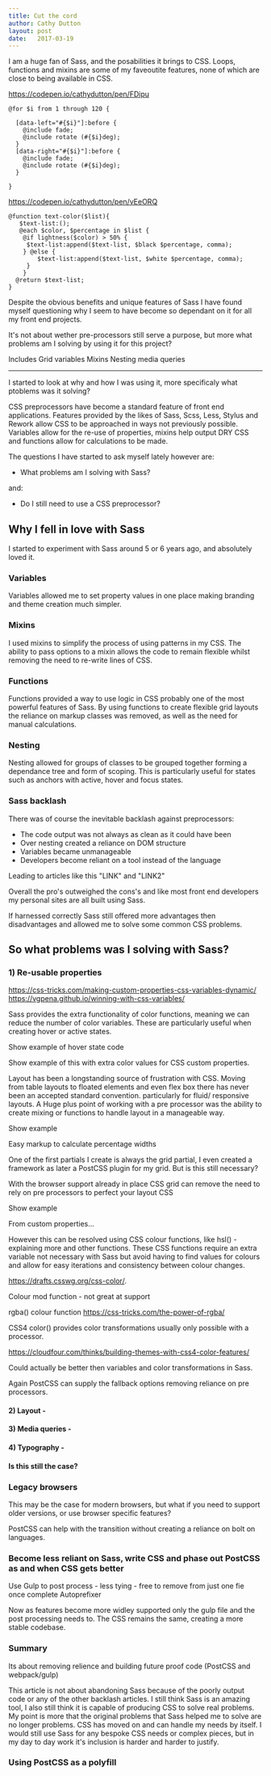 ```yaml
---
title: Cut the cord
author: Cathy Dutton
layout: post
date:   2017-03-19
---
```


I am a  huge fan of Sass, and the posabilities it brings to CSS. Loops, functions and mixins are some of my faveoutite features, none of which are close to being available in CSS.

https://codepen.io/cathydutton/pen/FDipu

```
@for $i from 1 through 120 {
  
  [data-left="#{$i}"]:before {
    @include fade;
    @include rotate (#{$i}deg);
  }
  [data-right="#{$i}"]:before {
    @include fade;
    @include rotate (#{$i}deg);
  }

}
```


https://codepen.io/cathydutton/pen/vEeORQ

```
@function text-color($list){
   $text-list:();
   @each $color, $percentage in $list {   
    @if lightness($color) > 50% {
     $text-list:append($text-list, $black $percentage, comma);    
    } @else {
        $text-list:append($text-list, $white $percentage, comma);
     }        
	}
  @return $text-list;
} 
```

Despite the obvious benefits and unique features of Sass I have found myself questioning why I seem to have become so dependant on it for all my front end projects.

It's not about wether pre-processors still serve a purpose, but more what problems am I solving by using it for this project?


Includes
Grid
variables
Mixins
Nesting
media queries

---------------------------------------------------------





I started to look at why and how I was using it, more specificaly what ptoblems was it solving?



CSS preprocessors have become a standard feature of front end applications. Features provided by the likes of Sass, Scss, Less, Stylus and Rework allow CSS to be approached in ways not previously possible. Variables allow for the re-use of properties, mixins help output DRY CSS and functions allow for calculations to be made.

The questions I have started to ask myself lately however are:

 * What problems am I solving with Sass?

 and:

 * Do I still need to use a CSS preprocessor? 



## Why I fell in love with Sass

I started to experiment with Sass around 5 or 6 years ago, and absolutely loved it.

### Variables

Variables allowed me to set property values in one place making branding and theme creation much simpler. 

### Mixins

I used mixins to simplify the process of using patterns in my CSS. The ability to pass options to a mixin allows the code to remain flexible whilst removing the need to re-write lines of CSS.

### Functions

Functions provided a way to use logic in CSS probably one of the most powerful features of Sass. By using functions to create flexible grid layouts the reliance on markup classes was removed, as well as the need for manual calculations.

### Nesting

Nesting allowed for groups of classes to be grouped together forming a dependance tree and form of scoping. This is particularly useful for states such as anchors with active, hover and focus states.

### Sass backlash

There was of course the inevitable backlash against preprocessors:  

 * The code output was not always as clean as it could have been
 * Over nesting created a reliance on DOM structure
 * Variables became unmanageable
 * Developers become reliant on a tool instead of the language

 Leading to articles like this "LINK" and "LINK2"

 Overall the pro's outweighed the cons's and like most front end developers my personal sites are all built using Sass.

 If  harnessed correctly Sass still offered more advantages then disadvantages and allowed me to solve some common CSS problems.





## So what problems was I solving with Sass?

<!-- I looked at how and more importantly why I was using Sass. The four main things that came you cross projects were...  -->




### 1) Re-usable properties 

https://css-tricks.com/making-custom-properties-css-variables-dynamic/
https://vgpena.github.io/winning-with-css-variables/

Sass provides the extra functionality of color functions, meaning we can reduce the number of color variables. These are particularly useful when creating hover or active states. 

Show example of hover state code

Show example of this with extra color values for CSS custom properties.

Layout has been a longstanding source of frustration with CSS. Moving from table layouts to floated elements and even flex box there has never been an accepted standard convention. particularly for fluid/ responsive layouts. A Huge plus point of working with a pre processor was the ability to create mixing or functions to handle layout in a manageable way. 

Show example

Easy markup to calculate percentage widths

One of the first partials I create is always the grid partial, I even created a framework as later a PostCSS plugin for my grid. But is this still necessary?

With the browser support already in place CSS grid can remove the need to rely on pre processors to perfect your layout CSS

Show example

From custom properties...

However this can be resolved using CSS colour functions, like hsl() - explaining more and other functions. These CSS functions require an extra variable not necessary with Sass but avoid having to find values for colours and allow for easy iterations and consistency between colour changes.

https://drafts.csswg.org/css-color/. 

Colour mod function - not great at support

rgba() colour function
https://css-tricks.com/the-power-of-rgba/

CSS4 color() provides color transformations usually only possible with a processor.

https://cloudfour.com/thinks/building-themes-with-css4-color-features/

Could actually be better then variables and color transformations in Sass. 


Again PostCSS can supply the fallback options removing reliance on pre processors. 

#### 2) Layout - 

#### 3) Media queries - 

#### 4) Typography - 

#### Is this still the case?








### Legacy browsers

This may be the case for modern browsers, but what if you need to support older versions, or use browser specific features?

PostCSS can help with the transition without creating a reliance on bolt on languages.





### Become less reliant on Sass, write CSS and phase out PostCSS as and when CSS gets better


Use Gulp to post process - less tying - free to remove from just one fie once complete
Autoprefixer

Now as features become more widley supported only the gulp file and the post processing needs to. The CSS remains the same, creating a more stable codebase.

### Summary

Its about removing relience and building future proof code (PostCSS and webpack/gulp)

This article is not about abandoning Sass because of the poorly output code or any of the other backlash articles. I still think Sass is an amazing tool, I also still think it is capable of producing CSS to solve real problems. My point is more that the original problems that Sass helped me to solve are no longer problems. CSS has moved on and can handle my needs by itself. I would still use Sass for any bespoke CSS needs or complex pieces, but in my day to day work it's inclusion is harder and harder to justify. 


### Using PostCSS as a polyfill


